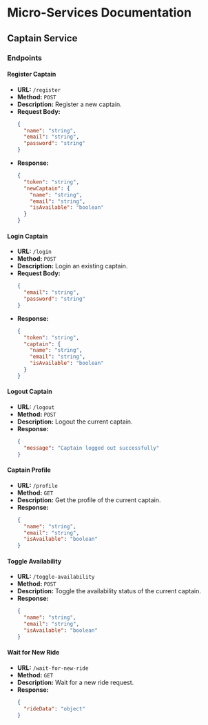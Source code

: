 # Micro-Services Documentation

## Captain Service

### Endpoints

#### Register Captain
- **URL:** `/register`
- **Method:** `POST`
- **Description:** Register a new captain.
- **Request Body:**
  ```json
  {
    "name": "string",
    "email": "string",
    "password": "string"
  }
  ```
- **Response:**
  ```json
  {
    "token": "string",
    "newCaptain": {
      "name": "string",
      "email": "string",
      "isAvailable": "boolean"
    }
  }
  ```

#### Login Captain
- **URL:** `/login`
- **Method:** `POST`
- **Description:** Login an existing captain.
- **Request Body:**
  ```json
  {
    "email": "string",
    "password": "string"
  }
  ```
- **Response:**
  ```json
  {
    "token": "string",
    "captain": {
      "name": "string",
      "email": "string",
      "isAvailable": "boolean"
    }
  }
  ```

#### Logout Captain
- **URL:** `/logout`
- **Method:** `POST`
- **Description:** Logout the current captain.
- **Response:**
  ```json
  {
    "message": "Captain logged out successfully"
  }
  ```

#### Captain Profile
- **URL:** `/profile`
- **Method:** `GET`
- **Description:** Get the profile of the current captain.
- **Response:**
  ```json
  {
    "name": "string",
    "email": "string",
    "isAvailable": "boolean"
  }
  ```

#### Toggle Availability
- **URL:** `/toggle-availability`
- **Method:** `POST`
- **Description:** Toggle the availability status of the current captain.
- **Response:**
  ```json
  {
    "name": "string",
    "email": "string",
    "isAvailable": "boolean"
  }
  ```

#### Wait for New Ride
- **URL:** `/wait-for-new-ride`
- **Method:** `GET`
- **Description:** Wait for a new ride request.
- **Response:**
  ```json
  {
    "rideData": "object"
  }
  ```


